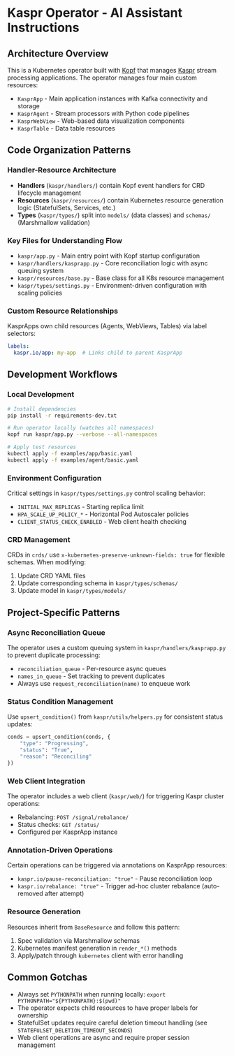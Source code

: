 # Kaspr Operator - AI Assistant Instructions

## Architecture Overview
This is a Kubernetes operator built with [Kopf](https://kopf.readthedocs.io/) that manages [Kaspr](https://github.com/TotalWineLabs/kaspr) stream processing applications. The operator manages four main custom resources:
- `KasprApp` - Main application instances with Kafka connectivity and storage
- `KasprAgent` - Stream processors with Python code pipelines  
- `KasprWebView` - Web-based data visualization components
- `KasprTable` - Data table resources

## Code Organization Patterns

### Handler-Resource Architecture
- **Handlers** (`kaspr/handlers/`) contain Kopf event handlers for CRD lifecycle management
- **Resources** (`kaspr/resources/`) contain Kubernetes resource generation logic (StatefulSets, Services, etc.)
- **Types** (`kaspr/types/`) split into `models/` (data classes) and `schemas/` (Marshmallow validation)

### Key Files for Understanding Flow
- `kaspr/app.py` - Main entry point with Kopf startup configuration
- `kaspr/handlers/kasprapp.py` - Core reconciliation logic with async queuing system
- `kaspr/resources/base.py` - Base class for all K8s resource management
- `kaspr/types/settings.py` - Environment-driven configuration with scaling policies

### Custom Resource Relationships
KasprApps own child resources (Agents, WebViews, Tables) via label selectors:
```yaml
labels:
  kaspr.io/app: my-app  # Links child to parent KasprApp
```

## Development Workflows

### Local Development
```bash
# Install dependencies
pip install -r requirements-dev.txt

# Run operator locally (watches all namespaces)
kopf run kaspr/app.py --verbose --all-namespaces

# Apply test resources
kubectl apply -f examples/app/basic.yaml
kubectl apply -f examples/agent/basic.yaml
```

### Environment Configuration
Critical settings in `kaspr/types/settings.py` control scaling behavior:
- `INITIAL_MAX_REPLICAS` - Starting replica limit
- `HPA_SCALE_UP_POLICY_*` - Horizontal Pod Autoscaler policies  
- `CLIENT_STATUS_CHECK_ENABLED` - Web client health checking

### CRD Management
CRDs in `crds/` use `x-kubernetes-preserve-unknown-fields: true` for flexible schemas. When modifying:
1. Update CRD YAML files
2. Update corresponding schema in `kaspr/types/schemas/`
3. Update model in `kaspr/types/models/`

## Project-Specific Patterns

### Async Reconciliation Queue
The operator uses a custom queuing system in `kaspr/handlers/kasprapp.py` to prevent duplicate processing:
- `reconciliation_queue` - Per-resource async queues
- `names_in_queue` - Set tracking to prevent duplicates
- Always use `request_reconciliation(name)` to enqueue work

### Status Condition Management
Use `upsert_condition()` from `kaspr/utils/helpers.py` for consistent status updates:
```python
conds = upsert_condition(conds, {
    "type": "Progressing", 
    "status": "True",
    "reason": "Reconciling"
})
```

### Web Client Integration
The operator includes a web client (`kaspr/web/`) for triggering Kaspr cluster operations:
- Rebalancing: `POST /signal/rebalance/`
- Status checks: `GET /status/`
- Configured per KasprApp instance

### Annotation-Driven Operations
Certain operations can be triggered via annotations on KasprApp resources:
- `kaspr.io/pause-reconciliation: "true"` - Pause reconciliation loop
- `kaspr.io/rebalance: "true"` - Trigger ad-hoc cluster rebalance (auto-removed after attempt)

### Resource Generation
Resources inherit from `BaseResource` and follow this pattern:
1. Spec validation via Marshmallow schemas
2. Kubernetes manifest generation in `render_*()` methods
3. Apply/patch through `kubernetes` client with error handling

## Common Gotchas
- Always set `PYTHONPATH` when running locally: `export PYTHONPATH="${PYTHONPATH}:$(pwd)"`
- The operator expects child resources to have proper labels for ownership
- StatefulSet updates require careful deletion timeout handling (see `STATEFULSET_DELETION_TIMEOUT_SECONDS`)
- Web client operations are async and require proper session management